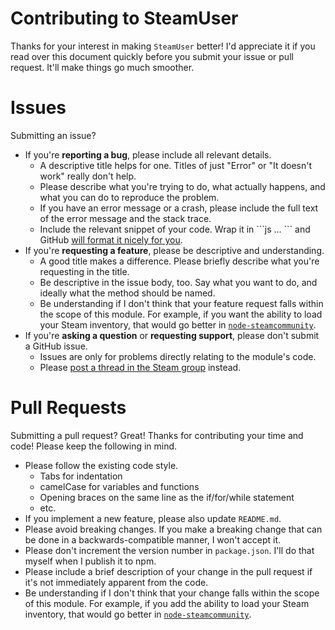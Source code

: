 # Contributing to SteamUser

Thanks for your interest in making `SteamUser` better! I'd appreciate it if you read over this document quickly before
you submit your issue or pull request. It'll make things go much smoother.

# Issues

Submitting an issue?

- If you're **reporting a bug**, please include all relevant details.
	- A descriptive title helps for one. Titles of just "Error" or "It doesn't work" really don't help.
	- Please describe what you're trying to do, what actually happens, and what you can do to reproduce the problem.
	- If you have an error message or a crash, please include the full text of the error message and the stack trace.
	- Include the relevant snippet of your code. Wrap it in \`\`\`js ... \`\`\` and GitHub [will format it nicely for you](https://help.github.com/articles/github-flavored-markdown/#syntax-highlighting).
- If you're **requesting a feature**, please be descriptive and understanding.
	- A good title makes a difference. Please briefly describe what you're requesting in the title.
	- Be descriptive in the issue body, too. Say what you want to do, and ideally what the method should be named.
	- Be understanding if I don't think that your feature request falls within the scope of this module. For example, if you want the ability to load your Steam inventory, that would go better in [`node-steamcommunity`](https://github.com/DoctorMcKay/node-steamcommunity).
- If you're **asking a question** or **requesting support**, please don't submit a GitHub issue.
	- Issues are only for problems directly relating to the module's code.
	- Please [post a thread in the Steam group](https://steamcommunity.com/groups/SteamRE/discussions/4/) instead.

# Pull Requests

Submitting a pull request? Great! Thanks for contributing your time and code! Please keep the following in mind.

- Please follow the existing code style.
	- Tabs for indentation
	- camelCase for variables and functions
	- Opening braces on the same line as the if/for/while statement
	- etc.
- If you implement a new feature, please also update `README.md`.
- Please avoid breaking changes. If you make a breaking change that can be done in a backwards-compatible manner, I won't accept it.
- Please don't increment the version number in `package.json`. I'll do that myself when I publish it to npm.
- Please include a brief description of your change in the pull request if it's not immediately apparent from the code.
- Be understanding if I don't think that your change falls within the scope of this module. For example, if you add the ability to load your Steam inventory, that would go better in [`node-steamcommunity`](https://github.com/DoctorMcKay/node-steamcommunity).
